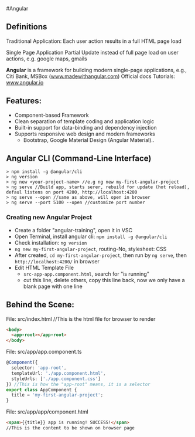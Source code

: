 #Angular
## Definitions
Traditional Application:
Each user action results in a full HTML page load

Single Page Application
Partial Update instead of full page load on user actions, e.g. google maps, gmails

**Angular** is a framework for building modern single-page applications, e.g., Citi Bank, MSBox (www.madewithangular.com)
Official docs Tutorials: www.angular.io

## Features:
- Component-based Framework
- Clean separation of template coding and application logic
- Built-in support for data-binding and dependency injection
- Supports responsive web design and modern frameworks
  - Bootstrap, Google Material Design (Angular Material)..
## Angular CLI (Command-Line Interface)
```
> npm install -g @angular/cli
> ng version
> ng new <your-project-name> //e.g ng new my-first-angular-project
> ng serve //Build app, starts serer, rebuild for update (hot reload), defaul listens on port 4200, http://localhost:4200
> ng serve --open //same as above, will open in browser
> ng serve --port 5100 --open //customize port number
```
### Creating new Angular Project
- Create a folder "angular-training", open it in VSC
- Open Terminal, install angular cli: `npm install -g @angular/cli`
- Check installation: `ng version`
- `ng new my-first-angular-project`, routing-No, stylesheet: CSS
- After created, `cd my-first-angular-project`, then run by `ng serve`, then `http://localhost:4200/` in browser
- Edit HTML Template File
  - `src-app-app.component.html`, search for "is running"
  - cut this line, delete others, copy this line back, now we only have a blank page with one line
## Behind the Scene:
File: src/index.html //This is the html file for browser to render
```html
<body>
  <app-root></app-root>
</body>
```
File: src/app/app.component.ts
```typescript
@Component({
  selector: 'app-root',
  templateUrl: './app.component.html',
  styleUrls: ['./app.component.css']
}) //This is how the "app-root" means, it is a selector
export class AppComponent {
  title = 'my-first-angular-project';
}
```
File: src/app/app/component.html
```html
<span>{{title}} app is running! SUCCESS!</span>
//This is the content to be shown on browser page
```

